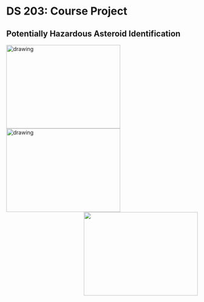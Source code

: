 
# DS 203: Course Project
## Potentially Hazardous Asteroid Identification
<p float="left">
<img src="https://s3.india.com/wp-content/uploads/2020/11/as-2.jpg" alt="drawing" height="220" width="300" align="left"/>
<img src="https://cdn.mos.cms.futurecdn.net/hxR7V9GtT6StwNYpCa2ghK-1200-80.jpeg" alt="drawing" height="220" width="300" align="center"/>
<img src="https://static.independent.co.uk/s3fs-public/thumbnails/image/2015/06/29/16/asteroid-alamy.jpg" height="220" width="300" align="right"/>
</p>
